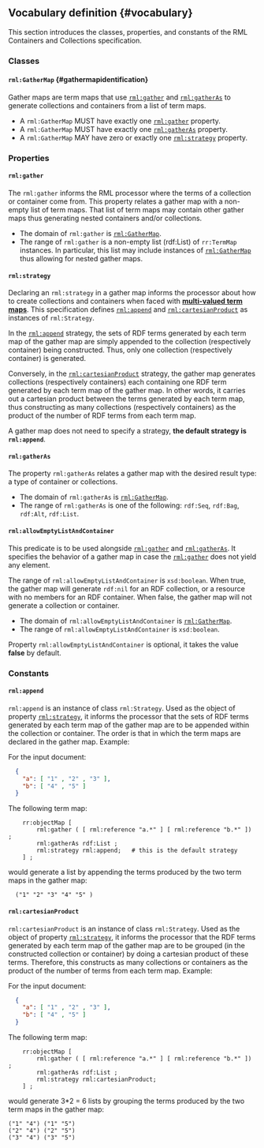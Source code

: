 ## Vocabulary definition {#vocabulary}

This section introduces the classes, properties, and constants of the RML Containers and Collections specification.


### Classes

#### `rml:GatherMap` {#gathermapidentification}
Gather maps are term maps that use [`rml:gather`](#rml-gather) and [`rml:gatherAs`](#rml-gatheras) to generate collections and containers from a list of term maps. 

* A `rml:GatherMap` MUST have exactly one [`rml:gather`](#rml-gather) property.
* A `rml:GatherMap` MUST have exactly one [`rml:gatherAs`](#rml-gatheras) property.
* A `rml:GatherMap` MAY have zero or exactly one [`rml:strategy`](#rml-strategy) property.


### Properties

#### `rml:gather`

The `rml:gather` informs the RML processor where the terms of a collection or container come from. This property relates a gather map with a non-empty list of term maps. 
That list of term maps may contain other gather maps thus generating nested containers and/or collections.

* The domain of `rml:gather` is [`rml:GatherMap`](#rml-gathermap).
* The range of `rml:gather` is a non-empty list (rdf:List) of `rr:TermMap` instances. In particular, this list may include instances of [`rml:GatherMap`](#rml-gathermap) thus allowing for nested gather maps.


#### `rml:strategy`

Declaring an `rml:strategy` in a gather map informs the processor about how to create collections and containers when faced with [**multi-valued term maps**](#multivaluedtermmap).
This specification defines [`rml:append`](#rml-append) and [`rml:cartesianProduct`](#rml-cartesianproduct) as instances of `rml:Strategy`. 

In the [`rml:append`](#rml-append) strategy, the sets of RDF terms generated by each term map of the gather map are simply appended to the collection (respectively container) being constructed. Thus, only one collection (respectively container) is generated.

Conversely, in the [`rml:cartesianProduct`](#rml-cartesianproduct) strategy, the gather map generates collections (respectively containers) each containing one RDF term generated by each term map of the gather map. In other words, it carries out a cartesian product between the terms generated by each term map, thus constructing as many collections (respectively containers) as the product of the number of RDF terms from each term map. 

A gather map does not need to specify a strategy, **the default strategy is `rml:append`**.

#### `rml:gatherAs`

The property `rml:gatherAs` relates a gather map with the desired result type: a type of container or collections.

* The domain of `rml:gatherAs` is [`rml:GatherMap`](#rml-gathermap).
* The range of `rml:gatherAs` is one of the following: `rdf:Seq`, `rdf:Bag`, `rdf:Alt`, `rdf:List`.

#### `rml:allowEmptyListAndContainer`

This predicate is to be used alongside [`rml:gather`](#rml-gather) and [`rml:gatherAs`](#rml-gatheras). It specifies the behavior of a gather map in case the [`rml:gather`](#rml-gather) does not yield any element.

The range of `rml:allowEmptyListAndContainer` is `xsd:boolean`.
When true, the gather map will generate `rdf:nil` for an RDF collection, or a resource with no members for an RDF container.
When false, the gather map will not generate a collection or container.

* The domain of `rml:allowEmptyListAndContainer` is [`rml:GatherMap`](#rml-gathermap).
* The range of `rml:allowEmptyListAndContainer` is `xsd:boolean`.

Property `rml:allowEmptyListAndContainer` is optional, it takes the value **false** by default.

### Constants

#### `rml:append`

`rml:append` is an instance of class `rml:Strategy`.
Used as the object of property [`rml:strategy`](rml-strategy), it informs the processor that the sets of RDF terms generated by each term map of the gather map are to be appended within the collection or container. The order is that in which the term maps are declared in the gather map. Example:


For the input document:
```json
  { 
    "a": [ "1" , "2" , "3" ],
    "b": [ "4" , "5" ] 
  }
```

The following term map:
```turtle
    rr:objectMap [
        rml:gather ( [ rml:reference "a.*" ] [ rml:reference "b.*" ]) ;
        rml:gatherAs rdf:List ;
        rml:strategy rml:append;   # this is the default strategy
    ] ;
```

would generate a list by appending the terms produced by the two term maps in the gather map:
```turtle
  ("1" "2" "3" "4" "5" )
```


#### `rml:cartesianProduct`

`rml:cartesianProduct` is an instance of class `rml:Strategy`.
Used as the object of property [`rml:strategy`](rml-strategy), it informs the processor that the RDF terms generated by each term map of the gather map are to be grouped (in the constructed collection or container) by doing a cartesian product of these terms.
Therefore, this constructs as many collections or containers as the product of the number of terms from each term map. Example:

For the input document:
```json
  { 
    "a": [ "1" , "2" , "3" ],
    "b": [ "4" , "5" ] 
  }
```

The following term map:
```turtle
    rr:objectMap [
        rml:gather ( [ rml:reference "a.*" ] [ rml:reference "b.*" ]) ;
        rml:gatherAs rdf:List ;
        rml:strategy rml:cartesianProduct;
    ] ;
```

would generate 3*2 = 6 lists by grouping the terms produced by the two term maps in the gather map:
```turtle
("1" "4") ("1" "5") 
("2" "4") ("2" "5")
("3" "4") ("3" "5")
```